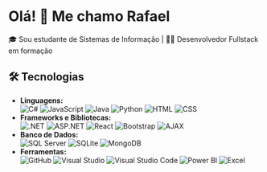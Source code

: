 # Olá! 👋 Me chamo Rafael

🎓 Sou estudante de Sistemas de Informação | 👨‍💻 Desenvolvedor Fullstack em formação   

## 🛠️ Tecnologias
- **Linguagens:**  
  ![C#](https://img.shields.io/badge/-C%23-239120?logo=csharp&logoColor=white)  ![JavaScript](https://img.shields.io/badge/-JavaScript-F7DF1E?logo=javascript&logoColor=black)  ![Java](https://img.shields.io/badge/-Java-007396?logo=java&logoColor=white)  ![Python](https://img.shields.io/badge/-Python-3776AB?logo=python&logoColor=white)  ![HTML](https://img.shields.io/badge/-HTML5-E34F26?logo=html5&logoColor=white)  ![CSS](https://img.shields.io/badge/-CSS3-1572B6?logo=css3&logoColor=white)
- **Frameworks e Bibliotecas:**  
  ![.NET](https://img.shields.io/badge/-DotNet-512BD4?logo=dotnet&logoColor=white)  ![ASP.NET](https://img.shields.io/badge/-ASP.NET-512BD4?logo=dotnet&logoColor=white)  ![React](https://img.shields.io/badge/-React-61DAFB?logo=react&logoColor=black)  ![Bootstrap](https://img.shields.io/badge/-Bootstrap-7952B3?logo=bootstrap&logoColor=white)  ![AJAX](https://img.shields.io/badge/-AJAX-2E77BB?logo=javascript&logoColor=white) 
- **Banco de Dados:**  
  ![SQL Server](https://img.shields.io/badge/-SQL%20Server-CC2927?logo=microsoftsqlserver&logoColor=white)  ![SQLite](https://img.shields.io/badge/-SQLite-003B57?logo=sqlite&logoColor=white)  ![MongoDB](https://img.shields.io/badge/-MongoDB-47A248?logo=mongodb&logoColor=white)
- **Ferramentas:**  
  ![GitHub](https://img.shields.io/badge/-GitHub-181717?logo=github&logoColor=white)  ![Visual Studio](https://img.shields.io/badge/-Visual%20Studio-5C2D91?logo=visualstudio&logoColor=white)  ![Visual Studio Code](https://img.shields.io/badge/-VS%20Code-007ACC?logo=visualstudiocode&logoColor=white)  ![Power BI](https://img.shields.io/badge/-Power%20BI-F2C811?logo=powerbi&logoColor=black)  ![Excel](https://img.shields.io/badge/-Excel-217346?logo=microsoftexcel&logoColor=white)  


<!--
## 🌟 Projetos em Destaque
- **[Nome do Projeto](link)**: Descrição breve do projeto.
- **[Outro Projeto](link)**: Descrição breve do projeto.

## 📬 Entre em Contato
[![LinkedIn](https://img.shields.io/badge/-LinkedIn-0077B5?logo=linkedin&logoColor=white)](link)
[![E-mail](https://img.shields.io/badge/-Email-D14836?logo=gmail&logoColor=white)](mailto:r.otavio.tenorio@gmail.com)


<!--
**RafaelOtavioTenorio/RafaelOtavioTenorio** is a ✨ _special_ ✨ repository because its `README.md` (this file) appears on your GitHub profile.

Here are some ideas to get you started:

- 🔭 I’m currently working on ...
- 🌱 I’m currently learning ...
- 👯 I’m looking to collaborate on ...
- 🤔 I’m looking for help with ...
- 💬 Ask me about ...
- 📫 How to reach me: ...
- 😄 Pronouns: ...
- ⚡ Fun fact: ...
-->
